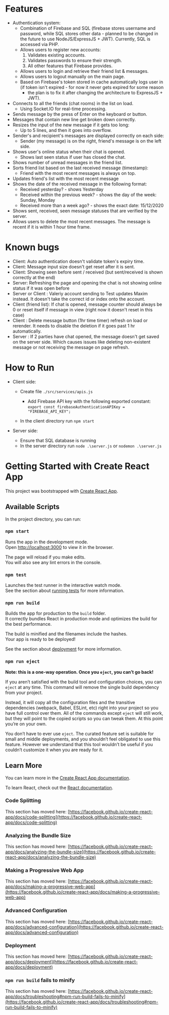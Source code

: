 # Features

- Authentication system:
  * Combination of Firebase and SQL (firebase stores username and password, 
    while SQL stores other data - planned to be changed in the future to use
    NodeJS/ExpressJS + JWT). Currently, SQL is accessed via PHP.
  * Allows users to register new accounts:
    1. Validates existing accounts.
    2. Validates passwords to ensure their strength.
    3. All other features that Firebase provides.
  * Allows users to login and retrieve their friend list & messages.
  * Allows users to logout manually on the main page.
  * Based on Firebase's token stored in cache automatically logs user in
    (if token isn't expired - for now it never gets expired for some reason
     - the plan is to fix it after changing the architecture to ExpressJS + JWT).
- Connects to all the friends (chat rooms) in the list on load.
  * Using Socket.IO for real-time processing.
- Sends message by the press of Enter on the keyboard or button.
- Messages that contain new line get broken down correctly.
- Resizes the input of the new message if it gets too long:
  * Up to 5 lines, and then it goes into overflow.
- Sender's and recipient's messages are displayed correctly on each side:
  * Sender (my message) is on the right, friend's message is on the left side.
- Shows user's online status when their chat is opened.
  * Shows last seen status if user has closed the chat.
- Shows number of unread messages in the friend list.
- Sorts friend list based on the last received message (timestamp):
  * Friend with the most recent messages is always on top.
- Updates friend's list with the most recent message
- Shows the date of the received message in the following format:
  * Received yesterday? - shows Yesterday
  * Received within the previous week? - shows the day of the week: Sunday, Monday
  * Received more than a week ago? - shows the exact date: 15/12/2020
- Shows sent, received, seen message statuses that are verified by the server.
- Allows users to delete the most recent messages. The message is recent if it
  is within 1 hour time frame.

# Known bugs

- Client: Auto authentication doesn't validate token's expiry time.
- Client: Message input size doesn't get reset after it is sent.
- Client: Showing seen before sent / received (but sent/received is 
  shown correctly at the end)
- Server: Refreshing the page and opening the chat is not showing 
  online status if it was open before
- Server or Client : Valeriy account sending to Test updates Maxim instead. 
  It doesn't take the correct id or index onto the account.
- Client (friend list): If chat is opened, message counter should always be 
  0 or reset itself if message in view (right now it doesn't reset in this case)
- Client : Delete message button (1hr time timer) refresh on load or rerender. 
  It needs to disable the deletion if it goes past 1 hr automatically.
- Server : If 2 parties have chat opened, the message doesn't get saved on the 
  server side. Which causes issues like deleting non-existent message or not
  receiving the message on page refresh.

# How to Run

- Client side:
  * Create file `./src/services/apis.js`
    * Add Firebase API key with the following exported constant:
      `export const firebaseAuthenticationAPIKey = "FIREBASE_API_KEY";`

  * In the client directory run `npm start`

- Server side:
  * Ensure that SQL database is running
  * In the server directory run `node .\server.js` or `nodemon .\server.js`

# Getting Started with Create React App

This project was bootstrapped with [Create React App](https://github.com/facebook/create-react-app).

## Available Scripts

In the project directory, you can run:

### `npm start`

Runs the app in the development mode.\
Open [http://localhost:3000](http://localhost:3000) to view it in the browser.

The page will reload if you make edits.\
You will also see any lint errors in the console.

### `npm test`

Launches the test runner in the interactive watch mode.\
See the section about [running tests](https://facebook.github.io/create-react-app/docs/running-tests) for more information.

### `npm run build`

Builds the app for production to the `build` folder.\
It correctly bundles React in production mode and optimizes the build for the best performance.

The build is minified and the filenames include the hashes.\
Your app is ready to be deployed!

See the section about [deployment](https://facebook.github.io/create-react-app/docs/deployment) for more information.

### `npm run eject`

**Note: this is a one-way operation. Once you `eject`, you can’t go back!**

If you aren’t satisfied with the build tool and configuration choices, you can `eject` at any time. This command will remove the single build dependency from your project.

Instead, it will copy all the configuration files and the transitive dependencies (webpack, Babel, ESLint, etc) right into your project so you have full control over them. All of the commands except `eject` will still work, but they will point to the copied scripts so you can tweak them. At this point you’re on your own.

You don’t have to ever use `eject`. The curated feature set is suitable for small and middle deployments, and you shouldn’t feel obligated to use this feature. However we understand that this tool wouldn’t be useful if you couldn’t customize it when you are ready for it.

## Learn More

You can learn more in the [Create React App documentation](https://facebook.github.io/create-react-app/docs/getting-started).

To learn React, check out the [React documentation](https://reactjs.org/).

### Code Splitting

This section has moved here: [https://facebook.github.io/create-react-app/docs/code-splitting](https://facebook.github.io/create-react-app/docs/code-splitting)

### Analyzing the Bundle Size

This section has moved here: [https://facebook.github.io/create-react-app/docs/analyzing-the-bundle-size](https://facebook.github.io/create-react-app/docs/analyzing-the-bundle-size)

### Making a Progressive Web App

This section has moved here: [https://facebook.github.io/create-react-app/docs/making-a-progressive-web-app](https://facebook.github.io/create-react-app/docs/making-a-progressive-web-app)

### Advanced Configuration

This section has moved here: [https://facebook.github.io/create-react-app/docs/advanced-configuration](https://facebook.github.io/create-react-app/docs/advanced-configuration)

### Deployment

This section has moved here: [https://facebook.github.io/create-react-app/docs/deployment](https://facebook.github.io/create-react-app/docs/deployment)

### `npm run build` fails to minify

This section has moved here: [https://facebook.github.io/create-react-app/docs/troubleshooting#npm-run-build-fails-to-minify](https://facebook.github.io/create-react-app/docs/troubleshooting#npm-run-build-fails-to-minify)
